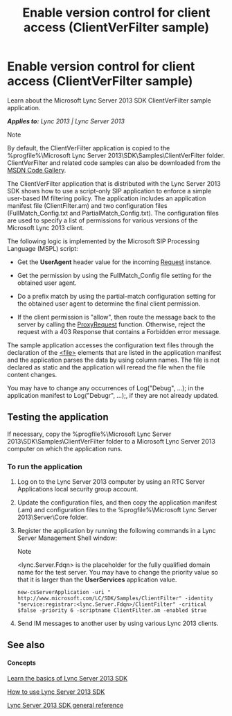 ﻿---
title: Enable version control for client access (ClientVerFilter sample)
TOCTitle: Enable version control for client access (ClientVerFilter sample)
ms:assetid: d835a0d8-c2e5-4f5b-a12d-a0b307136146
ms:mtpsurl: https://msdn.microsoft.com/en-us/library/Dn439092(v=office.15)
ms:contentKeyID: 57096246
ms.date: 07/24/2014
mtps_version: v=office.15
---

# Enable version control for client access (ClientVerFilter sample)

Learn about the Microsoft Lync Server 2013 SDK ClientVerFilter sample application.


_**Applies to:** Lync 2013 | Lync Server 2013_


> [!NOTE]
> <P>By default, the ClientVerFilter application is copied to the %progfile%\Microsoft Lync Server 2013\SDK\Samples\ClientVerFilter folder. ClientVerFilter and related code samples can also be downloaded from the <A href="http://code.msdn.microsoft.com/lync-server-2013-enable-3d5e2b5a">MSDN Code Gallery</A>.</P>



The ClientVerFilter application that is distributed with the Lync Server 2013 SDK shows how to use a script-only SIP application to enforce a simple user-based IM filtering policy. The application includes an application manifest file (ClientFilter.am) and two configuration files (FullMatch\_Config.txt and PartialMatch\_Config.txt). The configuration files are used to specify a list of permissions for various versions of the Microsoft Lync 2013 client.

The following logic is implemented by the Microsoft SIP Processing Language (MSPL) script:

  - Get the **UserAgent** header value for the incoming [Request](https://msdn.microsoft.com/en-us/library/hh364656\(v=office.15\)) instance.

  - Get the permission by using the FullMatch\_Config file setting for the obtained user agent.

  - Do a prefix match by using the partial-match configuration setting for the obtained user agent to determine the final client permission.

  - If the client permission is "allow", then route the message back to the server by calling the [ProxyRequest](https://msdn.microsoft.com/en-us/library/hh364778\(v=office.15\)) function. Otherwise, reject the request with a 403 Response that contains a Forbidden error message.

The sample application accesses the configuration text files through the declaration of the [\<file\>](https://msdn.microsoft.com/en-us/library/hh364639\(v=office.15\)) elements that are listed in the application manifest and the application parses the data by using column names. The file is not declared as static and the application will reread the file when the file content changes.

You may have to change any occurrences of Log("Debug", …); in the application manifest to Log("Debugr", …);, if they are not already updated.

## Testing the application

If necessary, copy the %progfile%\\Microsoft Lync Server 2013\\SDK\\Samples\\ClientVerFilter folder to a Microsoft Lync Server 2013 computer on which the application runs.

### To run the application

1.  Log on to the Lync Server 2013 computer by using an RTC Server Applications local security group account.

2.  Update the configuration files, and then copy the application manifest (.am) and configuration files to the %progfile%\\Microsoft Lync Server 2013\\Server\\Core folder.

3.  Register the application by running the following commands in a Lync Server Management Shell window:
    

    > [!NOTE]
    > <P>&lt;lync.Server.Fdqn&gt; is the placeholder for the fully qualified domain name for the test server. You may have to change the priority value so that it is larger than the <STRONG>UserServices</STRONG> application value.</P>

    
        new-csServerApplication -uri " http://www.microsoft.com/LC/SDK/Samples/ClientFilter" -identity "service:registrar:<lync.Server.Fdqn>/ClientFilter" -critical $false -priority 6 -scriptname ClientFilter.am -enabled $true

4.  Send IM messages to another user by using various Lync 2013 clients.

## See also

#### Concepts

[Learn the basics of Lync Server 2013 SDK](learn-the-basics-of-lync-server-2013-sdk.md)

[How to use Lync Server 2013 SDK](how-to-use-lync-server-2013-sdk.md)

[Lync Server 2013 SDK general reference](lync-server-2013-sdk-general-reference.md)

